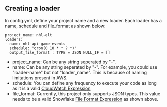 ## Creating a loader
In config.yml, define your project name and a new loader. Each loader has a name, schedule and file_format as shown below:

    project_name: nhl-elt
    loaders:
    - name: nhl-api-game-events
      schedule: "cron(0 10 * * ? *)"
      output_file_format : TYPE = JSON NULL_IF = []


- project_name: Can be any string seperated by "-". 
- name: Can be any string seperated by "-". For example, you could use "loader-name" but not "loader_name". This is because of naming limitations present in AWS.
- schedule: You can define any frequency to execute your code as long as it is a valid [CloudWatch Expression](https://docs.aws.amazon.com/AmazonCloudWatch/latest/events/ScheduledEvents.html ) 
- file_format: Currently, this project only supports JSON types. This value needs to be a valid Snowflake [File Format Expression](https://docs.snowflake.com/en/sql-reference/sql/create-file-format.html) as shown above. 